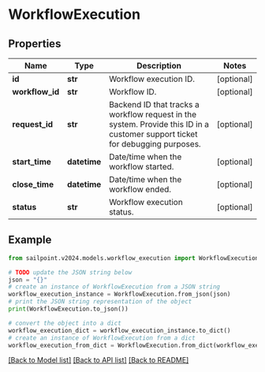# WorkflowExecution


## Properties

Name | Type | Description | Notes
------------ | ------------- | ------------- | -------------
**id** | **str** | Workflow execution ID. | [optional] 
**workflow_id** | **str** | Workflow ID. | [optional] 
**request_id** | **str** | Backend ID that tracks a workflow request in the system. Provide this ID in a customer support ticket for debugging purposes. | [optional] 
**start_time** | **datetime** | Date/time when the workflow started. | [optional] 
**close_time** | **datetime** | Date/time when the workflow ended. | [optional] 
**status** | **str** | Workflow execution status. | [optional] 

## Example

```python
from sailpoint.v2024.models.workflow_execution import WorkflowExecution

# TODO update the JSON string below
json = "{}"
# create an instance of WorkflowExecution from a JSON string
workflow_execution_instance = WorkflowExecution.from_json(json)
# print the JSON string representation of the object
print(WorkflowExecution.to_json())

# convert the object into a dict
workflow_execution_dict = workflow_execution_instance.to_dict()
# create an instance of WorkflowExecution from a dict
workflow_execution_from_dict = WorkflowExecution.from_dict(workflow_execution_dict)
```
[[Back to Model list]](../README.md#documentation-for-models) [[Back to API list]](../README.md#documentation-for-api-endpoints) [[Back to README]](../README.md)


